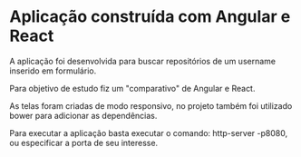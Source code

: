 # Aplicação construída com Angular e React

A aplicação foi desenvolvida para buscar repositórios de um username inserido em formulário.

Para objetivo de estudo fiz um "comparativo" de Angular e React.

As telas foram criadas de modo responsivo, no projeto também foi utilizado bower para adicionar as dependências.

Para executar a aplicação basta executar o comando: http-server -p8080, ou especificar a porta de seu
interesse.
